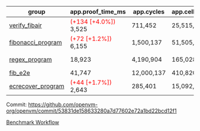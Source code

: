 | group | app.proof_time_ms | app.cycles | app.cells_used | leaf.proof_time_ms | leaf.cycles | leaf.cells_used |
| -- | -- | -- | -- | -- | -- | -- |
| [verify_fibair](https://github.com/openvm-org/openvm/blob/benchmark-results/benchmarks-pr/1238/verify_fibair-53831de158633280a7d77602e72a1bd22bcd12f1.md) |<span style='color: red'>(+134 [+4.0%])</span> 3,525 |  711,452 |  25,515,989 |- | - | - |
| [fibonacci_program](https://github.com/openvm-org/openvm/blob/benchmark-results/benchmarks-pr/1238/fibonacci-53831de158633280a7d77602e72a1bd22bcd12f1.md) |<span style='color: red'>(+72 [+1.2%])</span> 6,155 |  1,500,137 |  51,505,102 |<span style='color: red'>(+59 [+0.4%])</span> 13,304 |  3,084,203 |  110,703,587 |
| [regex_program](https://github.com/openvm-org/openvm/blob/benchmark-results/benchmarks-pr/1238/regex-53831de158633280a7d77602e72a1bd22bcd12f1.md) | 18,923 |  4,190,904 |  165,028,173 |<span style='color: red'>(+131 [+0.4%])</span> 30,481 |  5,934,251 |  244,149,960 |
| [fib_e2e](https://github.com/openvm-org/openvm/blob/benchmark-results/benchmarks-pr/1238/fib_e2e-53831de158633280a7d77602e72a1bd22bcd12f1.md) | 41,747 |  12,000,137 |  410,820,430 | 89,894 |  18,474,081 |  661,023,178 |
| [ecrecover_program](https://github.com/openvm-org/openvm/blob/benchmark-results/benchmarks-pr/1238/ecrecover-53831de158633280a7d77602e72a1bd22bcd12f1.md) |<span style='color: red'>(+44 [+1.7%])</span> 2,643 |  285,401 |  15,092,297 |<span style='color: red'>(+935 [+2.3%])</span> 42,192 |  8,655,075 |  365,911,100 |


Commit: https://github.com/openvm-org/openvm/commit/53831de158633280a7d77602e72a1bd22bcd12f1

[Benchmark Workflow](https://github.com/openvm-org/openvm/actions/runs/12850922470)
